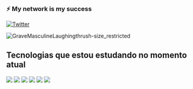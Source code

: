 ### ⚡ My network is my success

[![Twitter](https://img.shields.io/badge/Twitter-1DA1F2?style=for-the-badge&logo=twitter&logoColor=white)](https://twitter.com/supermanxyy)




![GraveMasculineLaughingthrush-size_restricted](https://user-images.githubusercontent.com/116908088/200205014-361d1815-890c-4182-b236-e26cba367424.gif)



## Tecnologias que estou estudando no momento atual

<div style="display: inline_block">
    <img align="center" src="https://img.shields.io/badge/HTML-239120?style=for-the-badge&logo=html5&logoColor=white">
    <img align="center" src="https://img.shields.io/badge/CSS-239120?&style=for-the-badge&logo=css3&logoColor=white">    <img align="center" src="https://img.shields.io/badge/JavaScript-F7DF1E?style=for-the-badge&logo=javascript&logoColor=black">    
    <img align="center"  src="https://img.shields.io/badge/Bootstrap-563D7C?style=for-the-badge&logo=bootstrap&logoColor=white">
    <img align="center" src="https://img.shields.io/badge/Arduino_IDE-00979D?style=for-the-badge&logo=arduino&logoColor=white">
    <img align="center" src="https://img.shields.io/badge/Java-ED8B00?style=for-the-badge&logo=java&logoColor=white">


</div>
